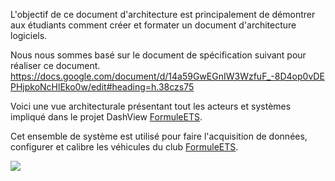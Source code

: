 
L'objectif de ce document d'architecture est principalement de démontrer aux étudiants comment créer et formater un document d'architecture logiciels.

Nous nous sommes basé sur le document de spécification suivant pour réaliser ce document.
https://docs.google.com/document/d/14a59GwEGnIW3WzfuF_-8D4op0vDEPHjpkoNcHlEko0w/edit#heading=h.38czs75

Voici une vue architecturale présentant tout les acteurs et systèmes impliqué dans le projet DashView [FormuleETS](https://formuleets.ca/).

Cet ensemble de système est utilisé pour faire l'acquisition de données, configurer et calibre les véhicules du club [FormuleETS](https://formuleets.ca/).


![](embed:landscapeSystemView)

